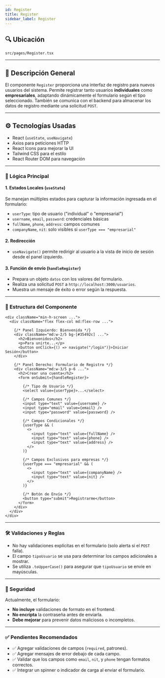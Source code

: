 ```yaml
---
id: Register
title: Register
sidebar_label: Register
---
```


## 🔍 Ubicación

`src/pages/Register.tsx`

---
## 🧩 Descripción General

El componente `Register` proporciona una interfaz de registro para nuevos usuarios del sistema. Permite registrar tanto usuarios **individuales** como **empresariales**, adaptando dinámicamente el formulario según el tipo seleccionado. También se comunica con el backend para almacenar los datos de registro mediante una solicitud `POST`.

---

## ⚙️ Tecnologías Usadas

* React (`useState`, `useNavigate`)
* Axios para peticiones HTTP
* React Icons para mejorar la UI
* Tailwind CSS para el estilo
* React Router DOM para navegación

---

### 🧠 Lógica Principal

#### 1. **Estados Locales (`useState`)**

Se manejan múltiples estados para capturar la información ingresada en el formulario:

* `userType`: tipo de usuario ("individual" o "empresarial")
* `username`, `email`, `password`: credenciales básicas
* `fullName`, `phone`, `address`: campos comunes
* `companyName`, `nit`: solo visibles si `userType === "empresarial"`

#### 2. **Redirección**

* `useNavigate()` permite redirigir al usuario a la vista de inicio de sesión desde el panel izquierdo.

#### 3. **Función de envío (`handleRegister`)**

* Prepara un objeto `datos` con los valores del formulario.
* Realiza una solicitud `POST` a `http://localhost:3000/usuarios`.
* Muestra un mensaje de éxito o error según la respuesta.

---

### 🧾 Estructura del Componente

```tsx
<div className="min-h-screen ...">
  <div className="flex flex-col md:flex-row ...">
    
    {/* Panel Izquierdo: Bienvenida */}
    <div className="md:w-2/5 bg-[#35492c] ...">
      <h2>Bienvenidos</h2>
      <p>Para unirte...</p>
      <button onClick={() => navigate("/login")}>Iniciar Sesión</button>
    </div>

    {/* Panel Derecho: Formulario de Registro */}
    <div className="md:w-3/5 p-6 ...">
      <h2>Crear una cuenta</h2>
      <form onSubmit={handleRegister}>
        
        {/* Tipo de Usuario */}
        <select value={userType}>...</select>

        {/* Campos Comunes */}
        <input type="text" value={username} />
        <input type="email" value={email} />
        <input type="password" value={password} />

        {/* Campos Condicionales */}
        {userType && (
          <>
            <input type="text" value={fullName} />
            <input type="text" value={phone} />
            <input type="text" value={address} />
          </>
        )}

        {/* Campos Exclusivos para empresas */}
        {userType === "empresarial" && (
          <>
            <input type="text" value={companyName} />
            <input type="text" value={nit} />
          </>
        )}

        {/* Botón de Envío */}
        <button type="submit">Registrarme</button>
      </form>
    </div>
  </div>
</div>
```

---

### 🛠️ Validaciones y Reglas

* No hay validaciones explícitas en el formulario (solo alerta si el `POST` falla).
* El campo `tipoUsuario` se usa para determinar los campos adicionales a mostrar.
* Se utiliza `.toUpperCase()` para asegurar que `tipoUsuario` se envíe en mayúsculas.

---

### 🔐 Seguridad

Actualmente, el formulario:

* **No incluye** validaciones de formato en el frontend.
* **No encripta** la contraseña antes de enviarla.
* **Debe mejorar** para prevenir datos maliciosos o incompletos.

---

### ✅ Pendientes Recomendados

* ✅ Agregar validaciones de campos (`required`, patrones).
* ✅ Agregar mensajes de error debajo de cada campo.
* ✅ Validar que los campos como `email`, `nit`, y `phone` tengan formatos correctos.
* ✅ Integrar un spinner o indicador de carga al enviar el formulario.
